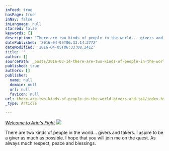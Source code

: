 ```yaml
---
inFeed: true
hasPage: true
inNav: false
inLanguage: null
starred: false
keywords: []
description: "There are two kinds of people in the world... givers and takers. I aspire to be a giver as much as possible. I hope that you will join me on the quest. As always much respect, peace and blessings.\_"
datePublished: '2016-04-05T06:33:14.277Z'
dateModified: '2016-04-05T06:33:08.241Z'
title: ''
author: []
sourcePath: _posts/2016-03-14-there-are-two-kinds-of-people-in-the-world-givers-and-tak.md
published: true
authors: []
publisher:
  name: null
  domain: null
  url: null
  favicon: null
url: there-are-two-kinds-of-people-in-the-world-givers-and-tak/index.html
_type: Article

---
```

_[Welcome to Aria's Fight][0]_
![](https://s3-us-west-2.amazonaws.com/the-grid-img/p/0e21837e61c8261bcb303d92cd3efe16c382f07e.jpg)

There are two kinds of people in the world... givers and takers. I aspire to be a giver as much as possible. I hope that you will join me on the quest. As always much respect, peace and blessings. 

[0]: null